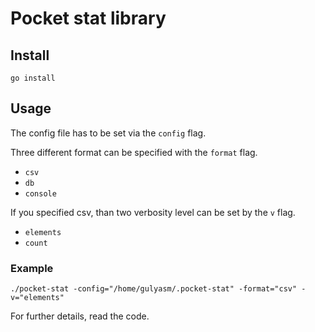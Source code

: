 # Pocket stat library

## Install
`go install`

## Usage

The config file has to be set via the `config` flag.

Three different format can be specified with the `format` flag.
    
   - `csv`
   - `db`
   - `console`

If you specified csv, than two verbosity level can be set by the `v` flag.
   
   - `elements`
   - `count`

### Example
`./pocket-stat -config="/home/gulyasm/.pocket-stat" -format="csv" -v="elements"`

For further details, read the code.
